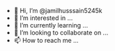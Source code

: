 - 👋 Hi, I’m @jamilhusssain5245k
- 👀 I’m interested in ...
- 🌱 I’m currently learning ...
- 💞️ I’m looking to collaborate on ...
- 📫 How to reach me ...

<!---
jamilhusssain5245k/jamilhusssain5245k is a ✨ special ✨ repository because its `README.md` (this file) appears on your GitHub profile.
You can click the Preview link to take a look at your changes.
--->
